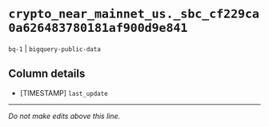 # `crypto_near_mainnet_us._sbc_cf229ca0a626483780181af900d9e841`
`bq-1` | `bigquery-public-data`

## Column details
* [TIMESTAMP] `last_update`

-------------------------------------------------------------------------------
*Do not make edits above this line.*
